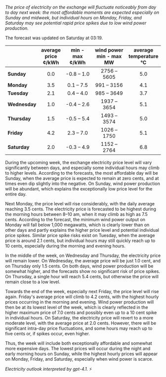 *The price of electricity on the exchange will fluctuate noticeably from day to day next week: the most affordable moments are expected especially on Sunday and midweek, but individual hours on Monday, Friday, and Saturday may see potential rapid price spikes due to low wind power production.*

The forecast was updated on Saturday at 03:19.

|           | average<br>price<br>¢/kWh | min - max<br>¢/kWh | wind power<br>min - max<br>MW | average<br>temperature<br>°C |
|:----------|:----------------:|:----------------:|:--------------------:|:------------------:|
| **Sunday**     |      0.0           |   -0.8 – 1.0      |  2756 – 5605         |       5.0          |
| **Monday**     |      3.5           |    0.1 – 7.5      |   991 – 3156         |       4.1          |
| **Tuesday**    |      2.1           |    0.4 – 4.0      |   985 – 3649         |       3.7          |
| **Wednesday**  |      1.0           |   -0.4 – 2.6      |  1937 – 3654         |       5.1          |
| **Thursday**   |      1.5           |   -0.5 – 5.4      |  1493 – 3574         |       5.0          |
| **Friday**     |      4.2           |    2.3 – 7.0      |  1026 – 1750         |       5.1          |
| **Saturday**   |      2.0           |   -0.3 – 4.9      |  1152 – 2764         |       6.8          |

During the upcoming week, the exchange electricity price level will vary significantly between days, and especially some individual hours may climb to higher levels. According to the forecasts, the most affordable day will be Sunday, when the average price is expected to remain at zero cents, and at times even dip slightly into the negative. On Sunday, wind power production will be abundant, which explains the exceptionally low price level for the entire day.

Next Monday, the price level will rise considerably, with the daily average reaching 3.5 cents. The electricity price is forecasted to be highest during the morning hours between 8–10 am, when it may climb as high as 7.5 cents. According to the forecast, the minimum wind power output on Monday will fall below 1,000 megawatts, which is clearly lower than on other days and partly explains the higher price level and potential individual price spikes. Similar price spike risks exist on Tuesday, when the average price is around 2.1 cents, but individual hours may still quickly reach up to 10 cents, especially during the morning and evening hours.

In the middle of the week, on Wednesday and Thursday, the electricity price will remain lower. On Wednesday, the average price will be just 1.0 cent, and on Thursday only 1.5 cents. On both days, wind power production will be somewhat higher, and the forecasts show no significant risk of price spikes. On Thursday, a single hour will reach 5.4 cents, but otherwise the price will remain close to a low level.

Towards the end of the week, especially next Friday, the price level will rise again. Friday's average price will climb to 4.2 cents, with the highest hourly prices occurring in the morning and evening. Wind power production will then be at its lowest level of the week, which is clearly reflected in the higher maximum price of 7.0 cents and possibly even up to a 10 cent spike in individual hours. On Saturday, the electricity price will revert to a more moderate level, with the average price at 2.0 cents. However, there will be significant intra-day price fluctuations, and some hours may reach up to five cents or, if spikes occur, even higher.

Thus, the week will include both exceptionally affordable and somewhat more expensive days. The lowest prices will occur during the night and early morning hours on Sunday, while the highest hourly prices will appear on Monday, Friday, and Saturday, especially when wind power is scarce.

*Electricity outlook interpreted by gpt-4.1.* ⚡
